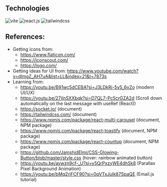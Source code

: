 ## Technologies  
  <div>
    <img src="https://img.shields.io/badge/-Vite-black?style=for-the-badge&logoColor=white&logo=vite&color=646CFF" alt="vite" />
    <img src="https://img.shields.io/badge/-React_JS-black?style=for-the-badge&logoColor=white&logo=react&color=61DAFB" alt="react.js" />
    <img src="https://img.shields.io/badge/-Tailwind_CSS-black?style=for-the-badge&logoColor=white&logo=tailwindcss&color=06B6D4" alt="tailwindcss" />
  </div>

## References: 

- Getting icons from: 
  - https://www.flaticon.com/
  - https://iconscout.com/
  - https://logo.com/
- Getting ideas for UI from: https://www.youtube.com/watch?v=dImgZ_AH7uA&list=LL&index=21&t=7873s      
- Learning from:
  - https://youtu.be/B91wc5dCEBA?si=J3LDkRj-5y5_6vZo       (modern UI/UX)
  - https://youtu.be/27jInSXXbqk?si=D7QL7-Pc5crGZA2d       (Scroll down automatically on the last message with useRef (React))
  - https://socket.io/                                     (document)
  - https://tailwindcss.com/                               (document)
  - https://www.npmjs.com/package/react-multi-carousel     (document, NPM package)
  - https://www.npmjs.com/package/react-toastify           (document, NPM package)
  - https://www.npmjs.com/package/react-countup            (document, NPM package)
  - https://github.com/JamshidElmi/CSS-Glowing-Button/blob/master/style.css  (hover: rainbow animated button)
  - https://youtu.be/aywzn9cf-_U?si=y5QrPxzyWE4dhSk8                         (Parallax Pixel Background Animation)
  - https://youtu.be/bMq2riFCF90?si=0qVTxJulk87SpaQE                         (Email.js tutorial)
